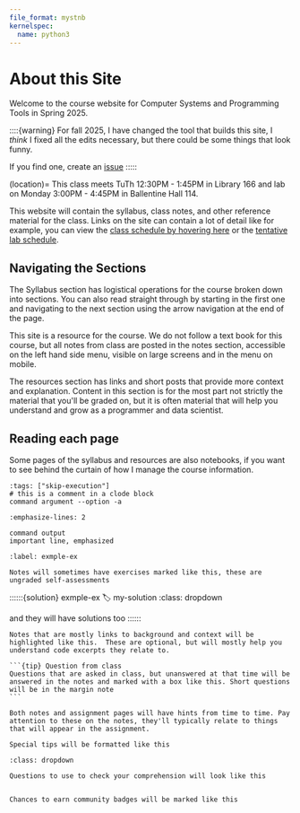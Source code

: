 ```yaml
---
file_format: mystnb
kernelspec:
  name: python3
---
```


# About this Site

Welcome to the course website for Computer Systems and Programming Tools in Spring 2025.

::::{warning}
For fall 2025, I have changed the tool that builds this site, I *think* I fixed all the edits necessary, but there could be some things that look funny. 

If you find one, create an [issue](https://github.com/compsys-progtools/fall2025/issues)
:::::

(location)=
This class meets TuTh 12:30PM - 1:45PM in Library 166 and lab on Monday 3:00PM - 4:45PM in Ballentine Hall 114. 

This website will contain the syllabus, class notes, and other reference material for the class. Links on the site can contain a lot of detail like for example, you can view the [class schedule by hovering here](#classschedule) or the [tentative lab schedule](#labschedule). 


## Navigating the Sections

The Syllabus section has logistical operations for the course broken down into sections.  You can also read straight through by starting in the first one and navigating to the next section using the arrow navigation at the end of the page.  

This site is a resource for the course.  We do not follow a text book for this course, but all notes from class are posted in the notes section, accessible on the left hand side menu, visible on large screens and in the menu on mobile.


The resources section has links and short posts that provide  more context and explanation.  Content in this section is for the most part not strictly the material that you'll be graded on, but it is often material that will help you understand and grow as a programmer and data scientist.


## Reading each page

Some pages of the syllabus and resources are also notebooks, if you want to see behind the curtain of how I manage the course information.

```{code-cell} bash
:tags: ["skip-execution"]
# this is a comment in a clode block
command argument --option -a
```

```{code-block} console
:emphasize-lines: 2

command output 
important line, emphasized
```

```{exercise} exmple-ex
:label: exmple-ex

Notes will sometimes have exercises marked like this, these are ungraded self-assessments
```

::::::{solution} exmple-ex
:label: my-solution
:class: dropdown

and they will have solutions too
::::::


```{seealso} Further reading
Notes that are mostly links to background and context will be highlighted like this.  These are optional, but will mostly help you understand code excerpts they relate to.
```

````{margin}
```{tip} Question from class
Questions that are asked in class, but unanswered at that time will be answered in the notes and marked with a box like this. Short questions will be in the margin note
```
````

```{hint}
Both notes and assignment pages will have hints from time to time. Pay attention to these on the notes, they'll typically relate to things that will appear in the assignment.
```

```{tip} Tip! 
Special tips will be formatted like this
```

```{exercise}  Check your Comprehension
:class: dropdown

Questions to use to check your comprehension will look like this
```

```{tip} ⚓ Contribute

Chances to earn community badges will be marked like this
```
